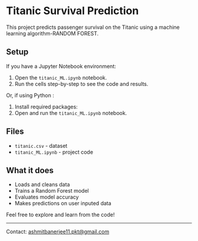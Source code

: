 # Titanic Survival Prediction

This project predicts passenger survival on the Titanic using a machine learning algorithm-RANDOM FOREST.

## Setup
If you have a Jupyter Notebook environment:

1. Open the `titanic_ML.ipynb` notebook.
2. Run the cells step-by-step to see the code and results.

Or, if using Python :

1. Install required packages:
2. Open and run the `titanic_ML.ipynb` notebook.

## Files

- `titanic.csv` - dataset
- `titanic_ML.ipynb` - project code

## What it does

- Loads and cleans data
- Trains a Random Forest model
- Evaluates model accuracy
- Makes predictions on user inputed data
  
Feel free to explore and learn from the code!

---

Contact: ashmitbanerjee11.pkt@gmail.com
